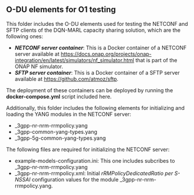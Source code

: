 ## O-DU elements for O1 testing

This folder includes the O-DU elements used for testing the NETCONF and SFTP clients of the DQN-MARL capacity sharing solution, which are the following ones: 
- ***NETCONF server container***: This is a Docker container of a NETCONF server available at https://docs.onap.org/projects/onap-integration/en/latest/simulators/nf_simulator.html that is part of the ONAP NF simulator.
- ***SFTP server container***: This is a Docker container of a SFTP server available at https://github.com/atmoz/sftp. 

The deployment of these containers can be deployed by running the **docker-compose.yml** script included here. 

Additionally, this folder includes the following elements for initializing and loading the YANG modules in the NETCONF server: 
- _3gpp-nr-nrm-rrmpolicy.yang
- _3gpp-common-yang-types.yang
- _3gpp-5g-common-yang-types.yang

The following files are required for initializing the NETCONF server: 
- example-models-configuration.ini: This one includes subcribes to _3gpp-nr-nrm-rrmpolicy.yang 
- _3gpp-nr-nrm-rrmpolicy.xml: Initial *rRMPolicyDedicatedRatio per S-NSSAI* configuration values for the module _3gpp-nr-nrm-rrmpolicy.yang. 
